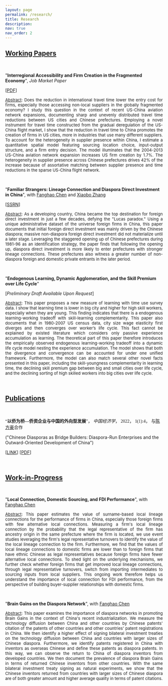 ```yaml
---
layout: page
permalink: /research/
title: Research
description: 
nav: true
nav_order: 2
---
```




## <u>Working Papers</u>

<p>&nbsp;</p>

"**Interregional Accessibility and Firm Creation in the Fragmented Economy**", *Job Market Paper* 

[<a href="{{ site.url }}/assets/pdf/jmp.pdf" target="_blank">PDF</a>]

<font size="-1">
<p style="text-align: justify"> <ins>Abstract</ins>: Does the reduction in international travel time lower the entry cost for firms, especially those accessing non-local suppliers in the globally fragmented economy? I study this question in the context of recent US-China aviation network expansions, documenting sharp and unevenly distributed travel time reductions between US cities and Chinese prefectures. Employing a novel instrument for travel time constructed from the gradual deregulation of the US-China flight market, I show that the reduction in travel time to China promotes the creation of firms in US cities, more in industries that use many different suppliers. To account for the heterogeneity in supplier presence within China, I estimate a quantitative spatial model featuring sourcing location choice, input-output structure, and a firm entry decision. The model illuminates that the 2004-2013 US-China aviation network expansion increases US firm creation by 1.7%. The heterogeneity in supplier presence across Chinese prefectures drives 42% of the increase because of assortative matching between supplier presence and time reductions in the sparse US-China flight network.</p></font>


<p>&nbsp;</p>

"**Familiar Strangers: Lineage Connection and Diaspora Direct Investment in China**", with [Fanghao Chen](https://fanghaochen.github.io/homepage/) and [Xiaobo Zhang](https://en.gsm.pku.edu.cn/conjsxq.jsp?urltype=tree.TreeTempUrl&wbtreeid=1099&user_id=x.zhang) 

[[SSRN](https://papers.ssrn.com/sol3/papers.cfm?abstract_id=4004159)]

<font size="-1"> 
<p style="text-align: justify"><ins>Abstract</ins>: As a developing country, China became the top destination for foreign direct investment in just a few decades, defying the "Lucas paradox." Using a unique administrative dataset of the universe foreign firms in China, this paper documents that initial foreign direct investment was mainly driven by the Chinese diaspora; massive non-diaspora foreign direct investment did not materialize until a later stage. Leveraging the staggered opening up of Chinese prefectures during 1981-96 as an identification strategy, the paper finds that following the opening up, diaspora direct investment is more likely to enter prefectures with stronger lineage connections. These prefectures also witness a greater number of non-diaspora foreign and domestic private entrants in the later period.</p></font>

<p>&nbsp;</p>

"**Endogenous Learning, Dynamic Agglomeration, and the Skill Premium over Life Cycle**"

[*Preliminary Draft Available Upon Request*]

<font size="-1"> 
<p style="text-align: justify"><ins>Abstract</ins>: This paper proposes a new measure of learning with time use survey data. I show that learning time is lower in big city and higher for high skill workers, especially when they are young. This finding indicates that there is a endogenous learning-working tradeoff with skill-learning complementarity. This paper also documents that in 1980-2007 US census data, city size wage elasticity first diverges and then converges over worker’s life cycle. This fact cannot be explained by existed literature which considers only passive experience accumulation as learning. The theoretical part of this paper therefore introduces the empirically observed endogenous learning-working tradeoff into a dynamic life cycle model nesting the experience accumulation. The model shows that both the divergence and convergence can be accounted for under one unified framework. Furthermore, the model can also match several other novel facts presented in this paper, including the skill-youngness complementarity in learning time, the declining skill premium gap between big and small cities over life cycle, and the declining sorting of high skilled workers into big cities over life cycle.</p></font>


<p>&nbsp;</p>

## <u>Publications</u>

<p>&nbsp;</p>

<a style="font-family: Microsoft Yahei">“**以侨为桥---侨资企业与中国的外向型发展**”， *中国经济学*， 2022， 1(1):4， 与[陈方豪](https://fanghaochen.github.io/homepage/)合作</a>

("Chinese Diasporas as Bridge Builders: Diaspora-Run Enterprises and the Outward-Oriented Development of China")

[[LINK](https://www.jcejournal.com.cn/CN/abstract/abstract3.shtml)] [<a href="{{ site.url }}/assets/pdf/pub1.pdf" target="_blank">PDF</a>]

 
<p>&nbsp;</p>


## <u>Work-in-Progress</u>

<p>&nbsp;</p>

"**Local Connection, Domestic Sourcing, and FDI Performance**", with [Fanghao Chen](https://fanghaochen.github.io/homepage/)

<font size="-1"> 
<p style="text-align: justify"><ins>Abstract</ins>: This paper estimates the value of surname-based local lineage connections for the performance of firms in China, especially those foreign firms with few alternative local connections. Measuring a firm's local lineage connection by the probability that the legal representative of the firm has ancestry origin in the same prefecture where the firm is located, we use event studies leveraging the firm's legal representative turnovers to identify the value of the local lineage connection to the firm. Furthermore, we find that the values of local lineage connections to domestic firms are lower than to foreign firms that have ethnic Chinese as legal representatives because foreign firms have fewer alternative local connections. To shed light on the underlying mechanisms, we further check whether foreign firms that get improved local lineage connections, through legal representative turnovers, switch from importing intermediates to sourcing inputs from local suppliers. This ongoing work therefore helps us understand the importance of local connection for FDI performance, from the perspective of building buyer-supplier relationships with domestic firms.</p></font>

<p>&nbsp;</p>

"**Brain Gains on the Diaspora Network**", with [Fanghao Chen](https://fanghaochen.github.io/homepage/)

<font size="-1"> 
<p style="text-align: justify"><ins>Abstract</ins>: This paper examines the importance of diaspora networks in promoting Brain Gains in the context of China's recent industrialization. We measure the technology diffusion between China and other countries by Chinese patents' citation of the patents of other countries and other countries' patent registrations in China. We then identify a higher effect of signing bilateral investment treaties on the technology diffusion between China and countries with larger sizes of Chinese diaspora. Furthermore, we identify patents registered in China with inventors as overseas Chinese and define these patents as diaspora patents. In this way, we can observe the return to China of diaspora inventors from developed countries. We then document the prevalence of diaspora Brain Gains in terms of returned Chinese inventors from other countries. With the same bilateral investment treaty signing as natural experiments, we show that the Chinese inventors returned from countries with larger sizes of Chinese diaspora are of both greater amount and higher average quality in terms of patent citations.</p></font>



